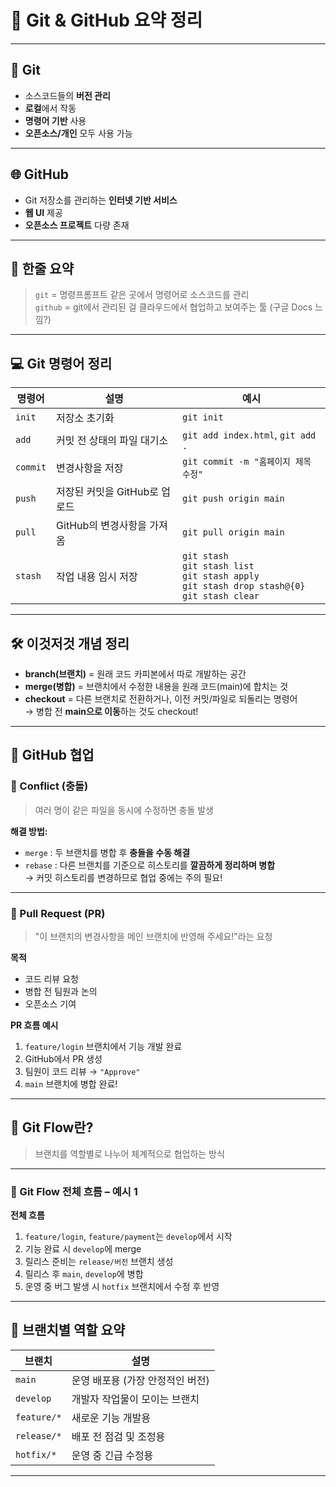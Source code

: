 # 🧠 Git & GitHub 요약 정리

---

## 🧾 Git

- 소스코드들의 **버전 관리**
- **로컬**에서 작동
- **명령어 기반** 사용
- **오픈소스/개인** 모두 사용 가능

---

## 🌐 GitHub

- Git 저장소를 관리하는 **인터넷 기반 서비스**
- **웹 UI** 제공
- **오픈소스 프로젝트** 다량 존재

---

## 🧩 한줄 요약

> `git` = 명령프롬프트 같은 곳에서 명령어로 소스코드를 관리  
> `github` = git에서 관리된 걸 클라우드에서 협업하고 보여주는 툴 (구글 Docs 느낌?)

---

## 💻 Git 명령어 정리

| 명령어 | 설명 | 예시 |
|--------|------|------|
| `init` | 저장소 초기화 | `git init` |
| `add` | 커밋 전 상태의 파일 대기소 | `git add index.html`, `git add .` |
| `commit` | 변경사항을 저장 | `git commit -m "홈페이지 제목 수정"` |
| `push` | 저장된 커밋을 GitHub로 업로드 | `git push origin main` |
| `pull` | GitHub의 변경사항을 가져옴 | `git pull origin main` |
| `stash` | 작업 내용 임시 저장 | `git stash`<br>`git stash list`<br>`git stash apply`<br>`git stash drop stash@{0}`<br>`git stash clear` |

---

## 🛠️ 이것저것 개념 정리

- **branch(브랜치)** = 원래 코드 카피본에서 따로 개발하는 공간
- **merge(병합)** = 브랜치에서 수정한 내용을 원래 코드(main)에 합치는 것
- **checkout** = 다른 브랜치로 전환하거나, 이전 커밋/파일로 되돌리는 명령어  
  → 병합 전 **main으로 이동**하는 것도 checkout!

---

## 🤝 GitHub 협업

### 🔀 Conflict (충돌)

> 여러 명이 같은 파일을 동시에 수정하면 충돌 발생

**해결 방법:**

- `merge` : 두 브랜치를 병합 후 **충돌을 수동 해결**
- `rebase` : 다른 브랜치를 기준으로 히스토리를 **깔끔하게 정리하며 병합**  
  → 커밋 히스토리를 변경하므로 협업 중에는 주의 필요!

---

### 🔁 Pull Request (PR)

> "이 브랜치의 변경사항을 메인 브랜치에 반영해 주세요!"라는 요청

**목적**  
- 코드 리뷰 요청  
- 병합 전 팀원과 논의  
- 오픈소스 기여

**PR 흐름 예시**

1. `feature/login` 브랜치에서 기능 개발 완료  
2. GitHub에서 PR 생성  
3. 팀원이 코드 리뷰 → `"Approve"`  
4. `main` 브랜치에 병합 완료!

---

## 🌿 Git Flow란?

> 브랜치를 역할별로 나누어 체계적으로 협업하는 방식

---

### 🔄 Git Flow 전체 흐름 – 예시 1




**전체 흐름**
1. `feature/login`, `feature/payment`는 `develop`에서 시작  
2. 기능 완료 시 `develop`에 merge  
3. 릴리스 준비는 `release/버전` 브랜치 생성  
4. 릴리스 후 `main`, `develop`에 병합  
5. 운영 중 버그 발생 시 `hotfix` 브랜치에서 수정 후 반영

---

## 📌 브랜치별 역할 요약

| 브랜치 | 설명 |
|--------|------|
| `main` | 운영 배포용 (가장 안정적인 버전) |
| `develop` | 개발자 작업물이 모이는 브랜치 |
| `feature/*` | 새로운 기능 개발용 |
| `release/*` | 배포 전 점검 및 조정용 |
| `hotfix/*` | 운영 중 긴급 수정용 |

---